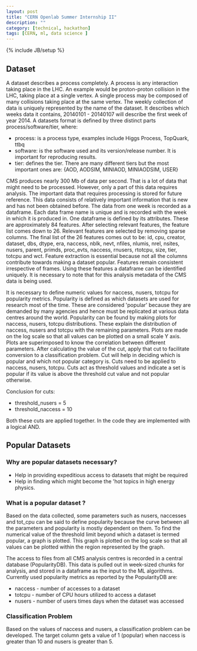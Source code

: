 ```yaml
---
layout: post
title: "CERN Openlab Summer Internship II"
description: ""
category: [technical, hackathon]
tags: [CERN, ml, data science ]
---
```

{% include JB/setup %}

## Dataset

A dataset describes a process completely. A process is any interaction taking place in the LHC. An example would be proton-proton collision in the LHC, taking place at a single vertex. A single process may be composed of many collisions taking place at the same vertex. The weekly collection of data is uniquely represented by the name of the dataset. It describes which weeks data it contains, 20140101 - 20140107 will describe the first week of year 2014. A datasets format is defined by three distinct parts process/software/tier, where:

- process: is a process type, examples include Higgs Process, TopQuark, ttbq
- software: is the software used and its version/release number. It is important for reproducing results.
- tier: defines the tier. There are many different tiers but the most important ones are: {AOD, AODSIM, MINIAOD, MINIAODSIM, USER}

CMS produces nearly 300 Mb of data per second. That is a lot of data that might need to be processed. However, only a part of this data requires analysis. The important data that requires processing is stored for future reference. This data consists of relatively important information that is new and has not been obtained before. The data from one week is recorded as a dataframe. Each data frame name is unique and is recorded with the week in which it is produced in. One dataframe is defined by its attributes. These are approximately 84 features. After selecting relevant features, the feature list comes down to 26. Relevant features are selected by removing sparse columns. The final list of the 26 features comes out to be: id, cpu, creator, dataset, dbs, dtype, era, naccess, nblk, nevt, nfiles, nlumis, nrel, nsites, nusers, parent, primds, proc_evts, naccess, rnusers, rtotcpu, size, tier, totcpu and wct. Feature extraction is essential because not all the columns contribute towards making a dataset popular. Features remain consistent irrespective of frames. Using these features a dataframe can be identified uniquely. It is necessary to note that for this analysis metadata of the CMS data is being used.


It is necessary to define numeric values for naccess, nusers, totcpu for popularity metrics. Popularity is defined as which datasets are used for research most of the time. These are considered 'popular' because they are demanded by many agencies and hence must be replicated at various data centres around the world. Popularity can be found by making plots for naccess, nusers, totcpu distributions. These explain the distribution of naccess, nusers and totcpu with the remaining parameters. Plots are made on the log scale so that all values can be plotted on a small scale Y axis. Plots are superimposed to know the correlation between different parameters. After calculating the value of the cut, apply that cut to facilitate conversion to a classification problem. Cut will help in deciding which is popular and which not popular category is. Cuts need to be applied to naccess, nusers, totcpu. Cuts act as threshold values and indicate a set is popular if its value is above the threshold cut value and not popular otherwise.

Conclusion for cuts:

- threshold_nusers = 5
- threshold_naccess = 10

Both these cuts are applied together. In the code they are implemented with a logical AND. 

## Popular Datasets

### Why are popular datasets necessary?
- Help in providing expeditious access to datasets that might be required
- Help in finding which might become the 'hot topics in high energy physics. 

### What is a popular dataset ? 
Based on the data collected, some parameters such as nusers, naccesses and tot_cpu can be said to define popularity because the curve between all the parameters and popularity is mostly dependent on them. To find the numerical value of the threshold limit beyond which a dataset is termed popular, a graph is plotted. This graph is plotted on the log scale so that all values can be plotted within the region represented by the graph.

The access to files from all CMS analysis centres is recorded in a central database (PopularityDB). This data is pulled out in week-sized chunks for analysis, and stored in a dataframe as the input to the ML algorithms. Currently used popularity metrics as reported by the PopularityDB are:

- naccess - number of accesses to a dataset
- totcpu - number of CPU hours utilized to access a dataset
- nusers - number of users times days when the dataset was accessed

### Classification Problem

Based on the values of naccess and nusers, a classification problem can be developed. The target column gets a value of 1 (popular) when naccess is greater than 10 and nusers is greater than 5.